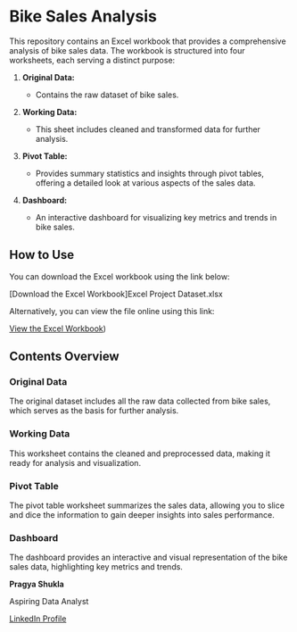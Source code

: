 # Bike Sales Analysis

This repository contains an Excel workbook that provides a comprehensive analysis of bike sales data. The workbook is structured into four worksheets, each serving a distinct purpose:

1. **Original Data:**
   - Contains the raw dataset of bike sales.

2. **Working Data:**
   - This sheet includes cleaned and transformed data for further analysis.

3. **Pivot Table:**
   - Provides summary statistics and insights through pivot tables, offering a detailed look at various aspects of the sales data.

4. **Dashboard:**
   - An interactive dashboard for visualizing key metrics and trends in bike sales.

## How to Use

You can download the Excel workbook using the link below:

[Download the Excel Workbook]Excel Project Dataset.xlsx

Alternatively, you can view the file online using this link:

[View the Excel Workbook](https://drive.google.com/file/d/your-file-id/view?usp=sharinghttps://docs.google.com/spreadsheets/d/13LloM2FjPhrJYKD_SNUi_bX0jl36VAoQ7uTYLZSaqCE/edit?gid=655564038#gid=655564038))

## Contents Overview

### Original Data
The original dataset includes all the raw data collected from bike sales, which serves as the basis for further analysis.

### Working Data
This worksheet contains the cleaned and preprocessed data, making it ready for analysis and visualization.

### Pivot Table
The pivot table worksheet summarizes the sales data, allowing you to slice and dice the information to gain deeper insights into sales performance.

### Dashboard
The dashboard provides an interactive and visual representation of the bike sales data, highlighting key metrics and trends.

**Pragya Shukla**

Aspiring Data Analyst

[LinkedIn Profile](www.linkedin.com/in/pragyashukla340)


